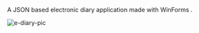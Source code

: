 A JSON based electronic diary application made with WinForms .


![e-diary-pic](https://github.com/inTheOctagon/e-diary-wfa/assets/93601245/2240858e-6afe-4fc1-aa0c-ab597daa987b)
